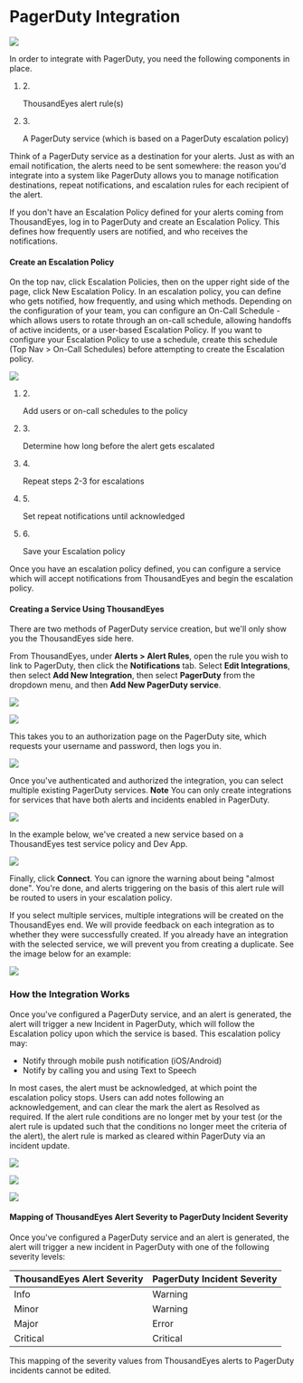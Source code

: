 # PagerDuty Integration

![](https://2360053865-files.gitbook.io/\~/files/v0/b/gitbook-x-prod.appspot.com/o/spaces%2F-M4QARF6s57qxMrOHDTZ%2Fuploads%2Fgit-blob-81e70b7673a6b087dcab5349648cf62bf6e85999%2Fproduct-documentation\_alerts\_pagerduty-integration-1.png?alt=media)

In order to integrate with PagerDuty, you need the following components in place.

1.  2\.

    ThousandEyes alert rule(s)
2.  3\.

    A PagerDuty service (which is based on a PagerDuty escalation policy)

Think of a PagerDuty service as a destination for your alerts. Just as with an email notification, the alerts need to be sent somewhere: the reason you'd integrate into a system like PagerDuty allows you to manage notification destinations, repeat notifications, and escalation rules for each recipient of the alert.

If you don't have an Escalation Policy defined for your alerts coming from ThousandEyes, log in to PagerDuty and create an Escalation Policy. This defines how frequently users are notified, and who receives the notifications.

#### Create an Escalation Policy <a href="#create-an-escalation-policy" id="create-an-escalation-policy"></a>

On the top nav, click Escalation Policies, then on the upper right side of the page, click New Escalation Policy. In an escalation policy, you can define who gets notified, how frequently, and using which methods. Depending on the configuration of your team, you can configure an On-Call Schedule - which allows users to rotate through an on-call schedule, allowing handoffs of active incidents, or a user-based Escalation Policy. If you want to configure your Escalation Policy to use a schedule, create this schedule (Top Nav > On-Call Schedules) before attempting to create the Escalation policy.

![](https://2360053865-files.gitbook.io/\~/files/v0/b/gitbook-x-prod.appspot.com/o/spaces%2F-M4QARF6s57qxMrOHDTZ%2Fuploads%2Fgit-blob-73a73aa3b474d10a8f2a09de97f1f74db93d91f1%2Fproduct-documentation\_alerts\_pagerduty-integration-2.png?alt=media)

1.  2\.

    Add users or on-call schedules to the policy
2.  3\.

    Determine how long before the alert gets escalated
3.  4\.

    Repeat steps 2-3 for escalations
4.  5\.

    Set repeat notifications until acknowledged
5.  6\.

    Save your Escalation policy

Once you have an escalation policy defined, you can configure a service which will accept notifications from ThousandEyes and begin the escalation policy.

#### Creating a Service Using ThousandEyes <a href="#creating-a-service-using-thousandeyes" id="creating-a-service-using-thousandeyes"></a>

There are two methods of PagerDuty service creation, but we'll only show you the ThousandEyes side here.

From ThousandEyes, under **Alerts > Alert Rules**, open the rule you wish to link to PagerDuty, then click the **Notifications** tab. Select **Edit Integrations**, then select **Add New Integration**, then select **PagerDuty** from the dropdown menu, and then **Add New PagerDuty service**.

![](https://2360053865-files.gitbook.io/\~/files/v0/b/gitbook-x-prod.appspot.com/o/spaces%2F-M4QARF6s57qxMrOHDTZ%2Fuploads%2Fgit-blob-481881a3fee610d65a8fc1c838fcd93b6cbbfbcf%2Fproduct-documentation\_alerts\_pagerduty-integration-3.PNG?alt=media)

![](https://2360053865-files.gitbook.io/\~/files/v0/b/gitbook-x-prod.appspot.com/o/spaces%2F-M4QARF6s57qxMrOHDTZ%2Fuploads%2Fgit-blob-060eee2b6cee1c6c87b8d83403ba1aeb21437568%2Fproduct-documentation\_alerts\_pagerduty-integration-4.PNG?alt=media)

This takes you to an authorization page on the PagerDuty site, which requests your username and password, then logs you in.

![](https://2360053865-files.gitbook.io/\~/files/v0/b/gitbook-x-prod.appspot.com/o/spaces%2F-M4QARF6s57qxMrOHDTZ%2Fuploads%2Fgit-blob-124234440349a34505878da48e547114e01ddc13%2Fproduct-documentation\_alerts\_pagerduty-integration-5.png?alt=media)

Once you've authenticated and authorized the integration, you can select multiple existing PagerDuty services. **Note** You can only create integrations for services that have both alerts and incidents enabled in PagerDuty.

![](https://2360053865-files.gitbook.io/\~/files/v0/b/gitbook-x-prod.appspot.com/o/spaces%2F-M4QARF6s57qxMrOHDTZ%2Fuploads%2Fgit-blob-7b2a1a69642885da1bf3bcbfcdcee46e170d01f2%2Fproduct-documentation\_alerts\_pagerduty-integration-6.png?alt=media)

In the example below, we've created a new service based on a ThousandEyes test service policy and Dev App.

![](https://2360053865-files.gitbook.io/\~/files/v0/b/gitbook-x-prod.appspot.com/o/spaces%2F-M4QARF6s57qxMrOHDTZ%2Fuploads%2Fgit-blob-6e186b5e6bd4c7c8126d2d5e88b2419586c4146a%2Fproduct-documentation\_alerts\_pagerduty-integration-10.png?alt=media)

Finally, click **Connect**. You can ignore the warning about being "almost done". You're done, and alerts triggering on the basis of this alert rule will be routed to users in your escalation policy.

If you select multiple services, multiple integrations will be created on the ThousandEyes end. We will provide feedback on each integration as to whether they were successfully created. If you already have an integration with the selected service, we will prevent you from creating a duplicate. See the image below for an example:

![](https://2360053865-files.gitbook.io/\~/files/v0/b/gitbook-x-prod.appspot.com/o/spaces%2F-M4QARF6s57qxMrOHDTZ%2Fuploads%2Fgit-blob-310afc7272fc128b75a64ddaa5de9bbb78d8ad74%2Fproduct-documentation\_alerts\_pagerduty-integration-11.png?alt=media)

### How the Integration Works <a href="#how-the-integration-works" id="how-the-integration-works"></a>

Once you've configured a PagerDuty service, and an alert is generated, the alert will trigger a new Incident in PagerDuty, which will follow the Escalation policy upon which the service is based. This escalation policy may:

* Notify through mobile push notification (iOS/Android)
* Notify by calling you and using Text to Speech

In most cases, the alert must be acknowledged, at which point the escalation policy stops. Users can add notes following an acknowledgement, and can clear the mark the alert as Resolved as required. If the alert rule conditions are no longer met by your test (or the alert rule is updated such that the conditions no longer meet the criteria of the alert), the alert rule is marked as cleared within PagerDuty via an incident update.

![](https://2360053865-files.gitbook.io/\~/files/v0/b/gitbook-x-prod.appspot.com/o/spaces%2F-M4QARF6s57qxMrOHDTZ%2Fuploads%2Fgit-blob-c1067f1a994d69af5c98c3cb99558902068c222e%2Fproduct-documentation\_alerts\_pagerduty-integration-7.png?alt=media)

![](https://2360053865-files.gitbook.io/\~/files/v0/b/gitbook-x-prod.appspot.com/o/spaces%2F-M4QARF6s57qxMrOHDTZ%2Fuploads%2Fgit-blob-70bdb46c6b4b2499ed69ccf02e00afcadcb6daff%2Fproduct-documentation\_alerts\_pagerduty-integration-8.png?alt=media)

![](https://2360053865-files.gitbook.io/\~/files/v0/b/gitbook-x-prod.appspot.com/o/spaces%2F-M4QARF6s57qxMrOHDTZ%2Fuploads%2Fgit-blob-82cd3353335a2ab6d8c49013f4e10d1ac7f7670a%2Fproduct-documentation\_alerts\_pagerduty-integration-9.png?alt=media)

#### Mapping of ThousandEyes Alert Severity to PagerDuty Incident Severity <a href="#mapping-of-thousandeyes-alert-severity-to-pagerduty-incident-severity" id="mapping-of-thousandeyes-alert-severity-to-pagerduty-incident-severity"></a>

Once you've configured a PagerDuty service and an alert is generated, the alert will trigger a new incident in PagerDuty with one of the following severity levels:

| ThousandEyes Alert Severity | PagerDuty Incident Severity |
| --------------------------- | --------------------------- |
| Info                        | Warning                     |
| Minor                       | Warning                     |
| Major                       | Error                       |
| Critical                    | Critical                    |

This mapping of the severity values from ThousandEyes alerts to PagerDuty incidents cannot be edited.
